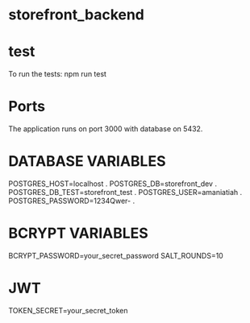 # storefront_backend


# test 
To run the tests: npm run test


# Ports
The application runs on port 3000 with database on 5432.


# DATABASE VARIABLES
POSTGRES_HOST=localhost .
POSTGRES_DB=storefront_dev .
POSTGRES_DB_TEST=storefront_test .
POSTGRES_USER=amaniatiah .
POSTGRES_PASSWORD=1234Qwer- .

# BCRYPT VARIABLES
BCRYPT_PASSWORD=your_secret_password
SALT_ROUNDS=10

# JWT
TOKEN_SECRET=your_secret_token

